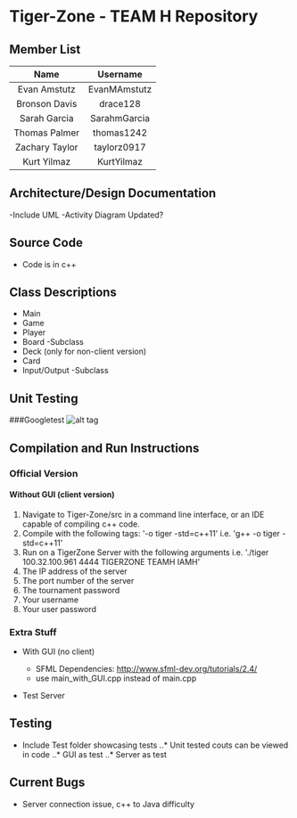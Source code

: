 Tiger-Zone - TEAM H Repository
==================

## **Member List**

|     Name    	| Username 	    |
|:-----------:	|:----------:	  |
| Evan Amstutz  | EvanMAmstutz	|
| Bronson Davis | drace128 	    |
| Sarah Garcia  | SarahmGarcia  |
| Thomas Palmer | thomas1242    |
| Zachary Taylor| taylorz0917   |
| Kurt Yilmaz   | KurtYilmaz    |

## **Architecture/Design Documentation**
-Include UML
-Activity Diagram Updated?

## **Source Code**
- Code is in c++

## **Class Descriptions**
- Main
- Game
- Player
- Board
  -Subclass
- Deck (only for non-client version)
- Card
- Input/Output
  -Subclass

## **Unit Testing**
###Googletest
![alt tag](/relative/path/to/images/googletest.png?raw=true)

## **Compilation and Run Instructions**
### __Official Version__
#### **Without GUI (client version)**
1. Navigate to Tiger-Zone/src in a command line interface, or an IDE capable of compiling c++ code.
2. Compile with the following tags: '-o tiger -std=c++11' i.e. 'g++ -o tiger -std=c++11'
3. Run on a TigerZone Server with the following arguments i.e. './tiger 100.32.100.961 4444 TIGERZONE TEAMH IAMH'
 1. The IP address of the server
 2. The port number of the server
 3. The tournament password
 4. Your username
 5. Your user password
  

### __Extra Stuff__
- With GUI (no client)
    - SFML Dependencies: http://www.sfml-dev.org/tutorials/2.4/
    - use main_with_GUI.cpp instead of main.cpp
  
- Test Server

## **Testing**
- Include Test folder showcasing tests
  ..* Unit tested couts can be viewed in code
  ..* GUI as test
  ..* Server as test
  
## **Current Bugs**
- Server connection issue, c++ to Java difficulty
